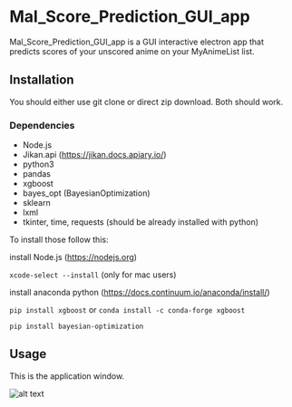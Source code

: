 # Mal_Score_Prediction_GUI_app

Mal_Score_Prediction_GUI_app is a GUI interactive electron app that predicts scores of your unscored anime on your MyAnimeList list.

## Installation
You should either use git clone or direct zip download.
Both should work.

### Dependencies
* Node.js
* Jikan.api (https://jikan.docs.apiary.io/)
* python3
* pandas
* xgboost
* bayes_opt (BayesianOptimization)
* sklearn
* lxml
* tkinter, time, requests (should be already installed with python)

To install those follow this:

install Node.js (https://nodejs.org)

`xcode-select --install` (only for mac users)

install anaconda python (https://docs.continuum.io/anaconda/install/)

`pip install xgboost` or `conda install -c conda-forge xgboost`

`pip install bayesian-optimization`

## Usage

This is the application window.

![alt text](https://i.imgur.com/MOKsPSQ.jpg)

